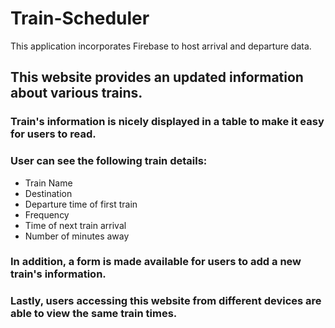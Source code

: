 # Train-Scheduler
This application incorporates Firebase to host arrival and departure data.

## This website provides an updated information about various trains.
### Train's information is nicely displayed in a table to make it easy for users to read.
### User can see the following train details:
* Train Name
* Destination
* Departure time of first train
* Frequency
* Time of next train arrival
* Number of minutes away 

### In addition, a form is made available for users to add a new train's information.
### Lastly, users accessing this website from different devices are able to view the same train times.
